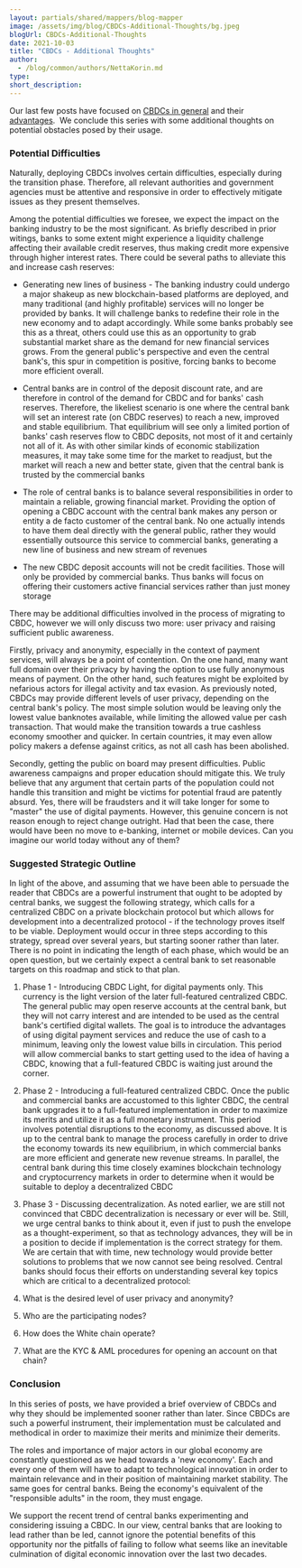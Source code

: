 ```yaml
---
layout: partials/shared/mappers/blog-mapper
image: /assets/img/blog/CBDCs-Additional-Thoughts/bg.jpeg
blogUrl: CBDCs-Additional-Thoughts
date: 2021-10-03
title: "CBDCs - Additional Thoughts"
author:
  - /blog/common/authors/NettaKorin.md
type:
short_description:
---
```


Our last few posts have focused on [CBDCs in general](https://www.orbs.com/Intro-to-CBDC/) and their [advantages](https://www.orbs.com/A-Closer-Look-At-CBDCs/).  We conclude this series with some additional thoughts on potential obstacles posed by their usage.

### Potential Difficulties

Naturally, deploying CBDCs involves certain difficulties, especially during the transition phase. Therefore, all relevant authorities and government agencies must be attentive and responsive in order to effectively mitigate issues as they present themselves.

Among the potential difficulties we foresee, we expect the impact on the banking industry to be the most significant. As briefly described in prior witings, banks to some extent might experience a liquidity challenge affecting their available credit reserves, thus making credit more expensive through higher interest rates. There could be several paths to alleviate this and increase cash reserves:

- Generating new lines of business - The banking industry could undergo a major shakeup as new blockchain-based platforms are deployed, and many traditional (and highly profitable) services will no longer be provided by banks. It will challenge banks to redefine their role in the new economy and to adapt accordingly. While some banks probably see this as a threat, others could use this as an opportunity to grab substantial market share as the demand for new financial services grows. From the general public's perspective and even the central bank's, this spur in competition is positive, forcing banks to become more efficient overall.

- Central banks are in control of the deposit discount rate, and are therefore in control of the demand for CBDC and for banks' cash reserves. Therefore, the likeliest scenario is one where the central bank will set an interest rate (on CBDC reserves) to reach a new, improved and stable equilibrium. That equilibrium will see only a limited portion of banks' cash reserves flow to CBDC deposits, not most of it and certainly not all of it. As with other similar kinds of economic stabilization measures, it may take some time for the market to readjust, but the market will reach a new and better state, given that the central bank is trusted by the commercial banks

- The role of central banks is to balance several responsibilities in order to maintain a reliable, growing financial market. Providing the option of opening a CBDC account with the central bank makes any person or entity a de facto customer of the central bank. No one actually intends to have them deal directly with the general public, rather they would essentially outsource this service to commercial banks, generating a new line of business and new stream of revenues

- The new CBDC deposit accounts will not be credit facilities. Those will only be provided by commercial banks. Thus banks will focus on offering their customers active financial services rather than just money storage

There may be additional difficulties involved in the process of migrating to CBDC, however we will only discuss two more: user privacy and raising sufficient public awareness.

Firstly, privacy and anonymity, especially in the context of payment services, will always be a point of contention. On the one hand, many want full domain over their privacy by having the option to use fully anonymous means of payment. On the other hand, such features might be exploited by nefarious actors for illegal activity and tax evasion. As previously noted, CBDCs may provide different levels of user privacy, depending on the central bank's policy. The most simple solution would be leaving only the lowest value banknotes available, while limiting the allowed value per cash transaction. That would make the transition towards a true cashless economy smoother and quicker. In certain countries, it may even allow policy makers a defense against critics, as not all cash has been abolished.

Secondly, getting the public on board may present difficulties. Public awareness campaigns and proper education should mitigate this. We truly believe that any argument that certain parts of the population could not handle this transition and might be victims for potential fraud are patently absurd. Yes, there will be fraudsters and it will take longer for some to "master" the use of digital payments. However, this genuine concern is not reason enough to reject change outright. Had that been the case, there would have been no move to e-banking, internet or mobile devices. Can you imagine our world today without any of them?

### Suggested Strategic Outline

In light of the above, and assuming that we have been able to persuade the reader that CBDCs are a powerful instrument that ought to be adopted by central banks, we suggest the following strategy, which calls for a centralized CBDC on a private blockchain protocol but which allows for development into a decentralized protocol - if the technology proves itself to be viable. Deployment would occur in three steps according to this strategy, spread over several years, but starting sooner rather than later. There is no point in indicating the length of each phase, which would be an open question, but we certainly expect a central bank to set reasonable targets on this roadmap and stick to that plan.

1.  Phase 1 - Introducing CBDC Light, for digital payments only. This currency is the light version of the later full-featured centralized CBDC. The general public may open reserve accounts at the central bank, but they will not carry interest and are intended to be used as the central bank's certified digital wallets. The goal is to introduce the advantages of using digital payment services and reduce the use of cash to a minimum, leaving only the lowest value bills in circulation. This period will allow commercial banks to start getting used to the idea of having a CBDC, knowing that a full-featured CBDC is waiting just around the corner.

2.  Phase 2 - Introducing a full-featured centralized CBDC. Once the public and commercial banks are accustomed to this lighter CBDC, the central bank upgrades it to a full-featured implementation in order to maximize its merits and utilize it as a full monetary instrument. This period involves potential disruptions to the economy, as discussed above. It is up to the central bank to manage the process carefully in order to drive the economy towards its new equilibrium, in which commercial banks are more efficient and generate new revenue streams. In parallel, the central bank during this time closely examines blockchain technology and cryptocurrency markets in order to determine when it would be suitable to deploy a decentralized CBDC

3.  Phase 3 - Discussing decentralization. As noted earlier, we are still not convinced that CBDC decentralization is necessary or ever will be. Still, we urge central banks to think about it, even if just to push the envelope as a thought-experiment, so that as technology advances, they will be in a position to decide if implementation is the correct strategy for them. We are certain that with time, new technology would provide better solutions to problems that we now cannot see being resolved. Central banks should focus their efforts on understanding several key topics which are critical to a decentralized protocol:

4.  What is the desired level of user privacy and anonymity?

5.  Who are the participating nodes?

6.  How does the White chain operate?

7.  What are the KYC & AML procedures for opening an account on that chain?

### Conclusion

In this series of posts, we have provided a brief overview of CBDCs and why they should be implemented sooner rather than later. Since CBDCs are such a powerful instrument, their implementation must be calculated and methodical in order to maximize their merits and minimize their demerits.

The roles and importance of major actors in our global economy are constantly questioned as we head towards a 'new economy'. Each and every one of them will have to adapt to technological innovation in order to maintain relevance and in their position of maintaining market stability. The same goes for central banks. Being the economy's equivalent of the "responsible adults" in the room, they must engage.

We support the recent trend of central banks experimenting and considering issuing a CBDC. In our view, central banks that are looking to lead rather than be led, cannot ignore the potential benefits of this opportunity nor the pitfalls of failing to follow what seems like an inevitable culmination of digital economic innovation over the last two decades.
